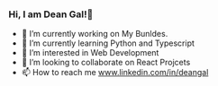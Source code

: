 ###  Hi, I am Dean Gal!👋

- 🔧 I’m currently working on My Bunldes.
- 🌱 I’m currently learning Python and Typescript 
- 👀 I’m interested in Web Development
- 💞️ I’m looking to collaborate on React Projcets
- 📫 How to reach me www.linkedin.com/in/deangal

<!---
deangal/deangal is a ✨ special ✨ repository because its `README.md` (this file) appears on your GitHub profile.
You can click the Preview link to take a look at your changes.
--->
